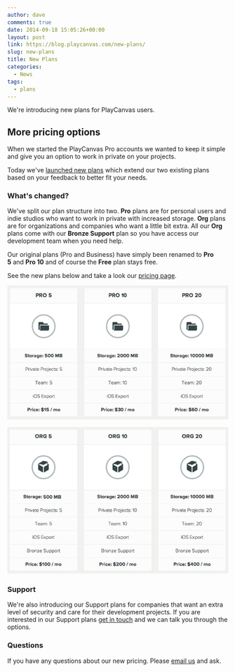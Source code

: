 ```yaml
---
author: dave
comments: true
date: 2014-09-18 15:05:26+00:00
layout: post
link: https://blog.playcanvas.com/new-plans/
slug: new-plans
title: New Plans
categories:
  - News
tags:
  - plans
---
```


We're introducing new plans for PlayCanvas users.

## More pricing options

When we started the PlayCanvas Pro accounts we wanted to keep it simple and give you an option to work in private on your projects.

Today we've [launched new plans](https://playcanvas.com/plans) which extend our two existing plans based on your feedback to better fit your needs.

### What's changed?

We've split our plan structure into two. **Pro** plans are for personal users and indie studios who want to work in private with increased storage. **Org** plans are for organizations and companies who want a little bit extra. All our **Org** plans come with our **Bronze Support** plan so you have access our development team when you need help.

Our original plans (Pro and Business) have simply been renamed to **Pro 5** and **Pro 10** and of course the **Free** plan stays free.

See the new plans below and take a look our [pricing page](https://playcanvas.com/plans).

[![Pro Plans](/assets/media/plans-pro.jpg)](/assets/media/plans-pro.jpg)

[![Org Plans](/assets/media/plans-org.jpg)](/assets/media/plans-org.jpg)

### Support

We're also introducing our Support plans for companies that want an extra level of security and care for their development projects. If you are interested in our Support plans [get in touch](mailto://sales@playcanvas.com) and we can talk you through the options.

### Questions

If you have any questions about our new pricing. Please [email us](mailto://support@playcanvas.com) and ask.
